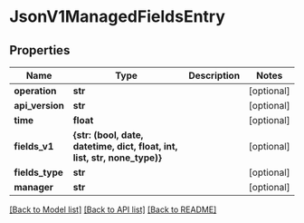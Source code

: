 # JsonV1ManagedFieldsEntry


## Properties
Name | Type | Description | Notes
------------ | ------------- | ------------- | -------------
**operation** | **str** |  | [optional] 
**api_version** | **str** |  | [optional] 
**time** | **float** |  | [optional] 
**fields_v1** | **{str: (bool, date, datetime, dict, float, int, list, str, none_type)}** |  | [optional] 
**fields_type** | **str** |  | [optional] 
**manager** | **str** |  | [optional] 

[[Back to Model list]](../README.md#documentation-for-models) [[Back to API list]](../README.md#documentation-for-api-endpoints) [[Back to README]](../README.md)


